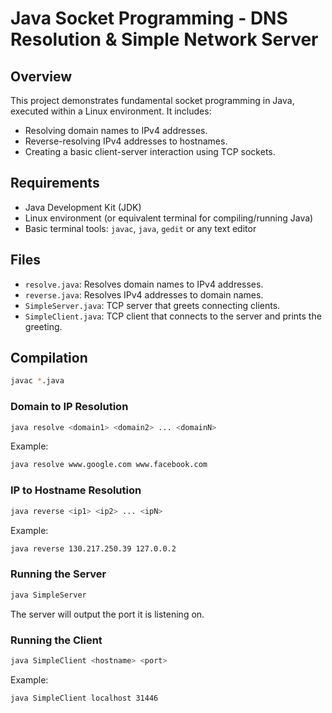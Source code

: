 # Java Socket Programming - DNS Resolution & Simple Network Server

## Overview

This project demonstrates fundamental socket programming in Java, executed within a Linux environment. It includes:

- Resolving domain names to IPv4 addresses.
- Reverse-resolving IPv4 addresses to hostnames.
- Creating a basic client-server interaction using TCP sockets.

## Requirements

- Java Development Kit (JDK)
- Linux environment (or equivalent terminal for compiling/running Java)
- Basic terminal tools: `javac`, `java`, `gedit` or any text editor

## Files

- `resolve.java`: Resolves domain names to IPv4 addresses.
- `reverse.java`: Resolves IPv4 addresses to domain names.
- `SimpleServer.java`: TCP server that greets connecting clients.
- `SimpleClient.java`: TCP client that connects to the server and prints the greeting.

## Compilation

```bash
javac *.java
```

### Domain to IP Resolution

```bash
java resolve <domain1> <domain2> ... <domainN>
```

Example:
```bash
java resolve www.google.com www.facebook.com
```

### IP to Hostname Resolution

```bash
java reverse <ip1> <ip2> ... <ipN>
```

Example:
```bash
java reverse 130.217.250.39 127.0.0.2
```

### Running the Server

```bash
java SimpleServer
```

The server will output the port it is listening on.

### Running the Client

```bash
java SimpleClient <hostname> <port>
```

Example:
```bash
java SimpleClient localhost 31446
```
